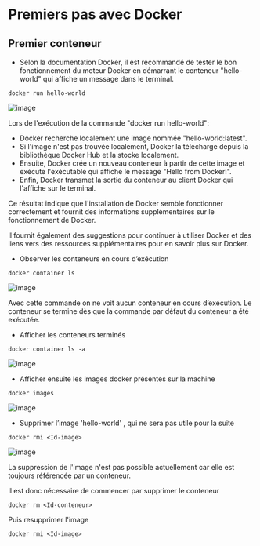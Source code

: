 # Premiers pas avec Docker
## Premier conteneur

- Selon la documentation Docker, il est recommandé de tester le bon fonctionnement du moteur Docker en démarrant le conteneur "hello-world" qui affiche un message dans le terminal.

```
docker run hello-world
```

![image](https://user-images.githubusercontent.com/123757632/230086152-916f29e7-2d6a-4832-9a8d-e0dd04356279.png)

Lors de l'exécution de la commande "docker run hello-world": 
- Docker recherche localement une image nommée "hello-world:latest".
- Si l'image n'est pas trouvée localement, Docker la télécharge depuis la bibliothèque Docker Hub et la stocke localement. 
- Ensuite, Docker crée un nouveau conteneur à partir de cette image et exécute l'exécutable qui affiche le message "Hello from Docker!". 
- Enfin, Docker transmet la sortie du conteneur au client Docker qui l'affiche sur le terminal. 

Ce résultat indique que l'installation de Docker semble fonctionner correctement et fournit des informations supplémentaires sur le fonctionnement de Docker.

Il fournit également des suggestions pour continuer à utiliser Docker et des liens vers des ressources supplémentaires pour en savoir plus sur Docker.

- Observer les conteneurs en cours d’exécution

```
docker container ls
```
![image](https://user-images.githubusercontent.com/123757632/230089228-1913e849-6cb6-49d8-a207-227e1e675be7.png)

Avec cette commande on ne voit aucun conteneur en cours d’exécution. Le conteneur se termine dès que la commande par défaut du conteneur a été exécutée.

- Afficher les conteneurs terminés 

```
docker container ls -a
```

![image](https://user-images.githubusercontent.com/123757632/230090096-24177243-aaf1-4671-b130-3fb6821f649d.png)


- Afficher ensuite les images docker présentes sur la machine

```
docker images
```

![image](https://user-images.githubusercontent.com/123757632/230090445-9dc246ae-b575-488c-b59e-757afd1a21de.png)

- Supprimer l’image 'hello-world' , qui ne sera pas utile pour la suite

```
docker rmi <Id-image>
```

![image](https://user-images.githubusercontent.com/123757632/230093835-3cef9a2f-b37f-46aa-a664-967b73a0bc39.png)

La suppression de l'image n'est pas possible actuellement car elle est toujours référencée par un conteneur.

Il est donc nécessaire de commencer par supprimer le conteneur

```
docker rm <Id-conteneur>
```
Puis resupprimer l'image

```
docker rmi <Id-image>
```
